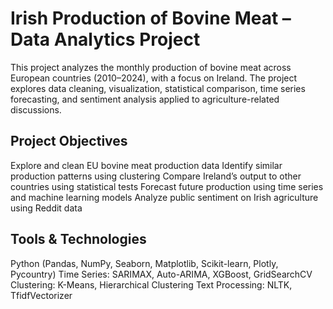 <h1>Irish Production of Bovine Meat – Data Analytics Project</h1>
This project analyzes the monthly production of bovine meat across European countries (2010–2024), with a focus on Ireland. The project explores data cleaning, visualization, statistical comparison, time series forecasting, and sentiment analysis applied to agriculture-related discussions.

<h2>Project Objectives</h2>
Explore and clean EU bovine meat production data
Identify similar production patterns using clustering
Compare Ireland’s output to other countries using statistical tests
Forecast future production using time series and machine learning models
Analyze public sentiment on Irish agriculture using Reddit data

<h2>Tools & Technologies</h2>
Python (Pandas, NumPy, Seaborn, Matplotlib, Scikit-learn, Plotly, Pycountry)
Time Series: SARIMAX, Auto-ARIMA, XGBoost, GridSearchCV
Clustering: K-Means, Hierarchical Clustering
Text Processing: NLTK, TfidfVectorizer



